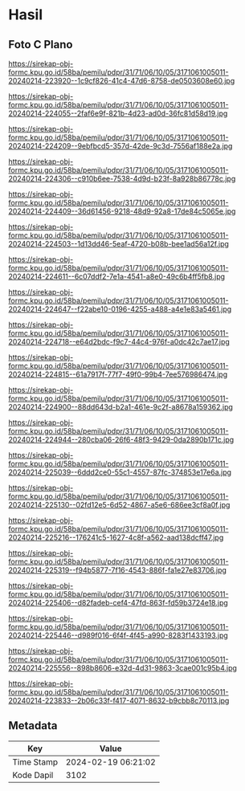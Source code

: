 # Hasil

## Foto C Plano

https://sirekap-obj-formc.kpu.go.id/58ba/pemilu/pdpr/31/71/06/10/05/3171061005011-20240214-223920--1c9cf826-41c4-47d6-8758-de0503608e60.jpg

https://sirekap-obj-formc.kpu.go.id/58ba/pemilu/pdpr/31/71/06/10/05/3171061005011-20240214-224055--2faf6e9f-821b-4d23-ad0d-36fc81d58d19.jpg

https://sirekap-obj-formc.kpu.go.id/58ba/pemilu/pdpr/31/71/06/10/05/3171061005011-20240214-224209--9ebfbcd5-357d-42de-9c3d-7556af188e2a.jpg

https://sirekap-obj-formc.kpu.go.id/58ba/pemilu/pdpr/31/71/06/10/05/3171061005011-20240214-224306--c910b6ee-7538-4d9d-b23f-8a928b86778c.jpg

https://sirekap-obj-formc.kpu.go.id/58ba/pemilu/pdpr/31/71/06/10/05/3171061005011-20240214-224409--36d61456-9218-48d9-92a8-17de84c5065e.jpg

https://sirekap-obj-formc.kpu.go.id/58ba/pemilu/pdpr/31/71/06/10/05/3171061005011-20240214-224503--1d13dd46-5eaf-4720-b08b-bee1ad56a12f.jpg

https://sirekap-obj-formc.kpu.go.id/58ba/pemilu/pdpr/31/71/06/10/05/3171061005011-20240214-224611--6c07ddf2-7e1a-4541-a8e0-49c6b4ff5fb8.jpg

https://sirekap-obj-formc.kpu.go.id/58ba/pemilu/pdpr/31/71/06/10/05/3171061005011-20240214-224647--f22abe10-0196-4255-a488-a4e1e83a5461.jpg

https://sirekap-obj-formc.kpu.go.id/58ba/pemilu/pdpr/31/71/06/10/05/3171061005011-20240214-224718--e64d2bdc-f9c7-44c4-976f-a0dc42c7ae17.jpg

https://sirekap-obj-formc.kpu.go.id/58ba/pemilu/pdpr/31/71/06/10/05/3171061005011-20240214-224815--61a7917f-77f7-49f0-99b4-7ee576986474.jpg

https://sirekap-obj-formc.kpu.go.id/58ba/pemilu/pdpr/31/71/06/10/05/3171061005011-20240214-224900--88dd643d-b2a1-461e-9c2f-a8678a159362.jpg

https://sirekap-obj-formc.kpu.go.id/58ba/pemilu/pdpr/31/71/06/10/05/3171061005011-20240214-224944--280cba06-26f6-48f3-9429-0da2890b171c.jpg

https://sirekap-obj-formc.kpu.go.id/58ba/pemilu/pdpr/31/71/06/10/05/3171061005011-20240214-225039--6ddd2ce0-55c1-4557-87fc-374853e17e6a.jpg

https://sirekap-obj-formc.kpu.go.id/58ba/pemilu/pdpr/31/71/06/10/05/3171061005011-20240214-225130--02fd12e5-6d52-4867-a5e6-686ee3cf8a0f.jpg

https://sirekap-obj-formc.kpu.go.id/58ba/pemilu/pdpr/31/71/06/10/05/3171061005011-20240214-225216--176241c5-1627-4c8f-a562-aad138dcff47.jpg

https://sirekap-obj-formc.kpu.go.id/58ba/pemilu/pdpr/31/71/06/10/05/3171061005011-20240214-225319--f94b5877-7f16-4543-886f-fa1e27e83706.jpg

https://sirekap-obj-formc.kpu.go.id/58ba/pemilu/pdpr/31/71/06/10/05/3171061005011-20240214-225406--d82fadeb-cef4-47fd-863f-fd59b3724e18.jpg

https://sirekap-obj-formc.kpu.go.id/58ba/pemilu/pdpr/31/71/06/10/05/3171061005011-20240214-225446--d989f016-6f4f-4f45-a990-8283f1433193.jpg

https://sirekap-obj-formc.kpu.go.id/58ba/pemilu/pdpr/31/71/06/10/05/3171061005011-20240214-225556--898b8606-e32d-4d31-9863-3cae001c95b4.jpg

https://sirekap-obj-formc.kpu.go.id/58ba/pemilu/pdpr/31/71/06/10/05/3171061005011-20240214-223833--2b06c33f-f417-4071-8632-b9cbb8c70113.jpg


## Metadata

| Key        | Value               |
| ---------- | ------------------- |
| Time Stamp | 2024-02-19 06:21:02 |
| Kode Dapil | 3102                |



